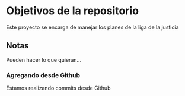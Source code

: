 # Objetivos de la repositorio

Este proyecto se encarga de manejar los planes de la liga de la justicia


## Notas
Pueden hacer lo que quieran...

### Agregando desde Github
Estamos realizando commits desde Github

